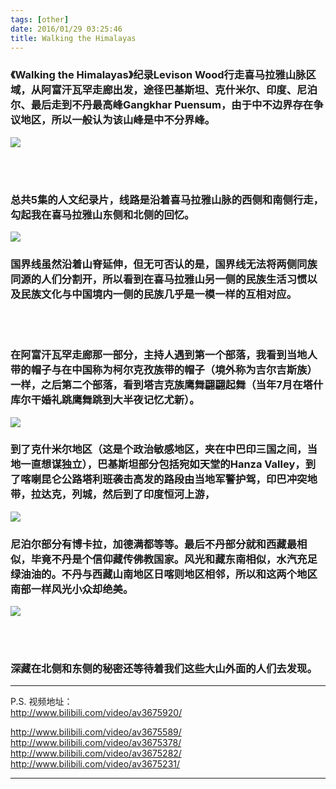 ```yaml
---
tags: [other]
date: 2016/01/29 03:25:46
title: Walking the Himalayas
---
```



### 《Walking the Himalayas》纪录Levison Wood行走喜马拉雅山脉区域，从阿富汗瓦罕走廊出发，途径巴基斯坦、克什米尔、印度、尼泊尔、最后走到不丹最高峰Gangkhar Puensum，由于中不边界存在争议地区，所以一般认为该山峰是中不分界峰。


![](http://ww4.sinaimg.cn/mw1024/67804861gw1f0gsekk3oej218g0p0td8.jpg)

<br/>
<br/>

### 总共5集的人文纪录片，线路是沿着喜马拉雅山脉的西侧和南侧行走，勾起我在喜马拉雅山东侧和北侧的回忆。

![](http://ww3.sinaimg.cn/mw1024/67804861gw1f0gseisaqfj218g0p0jzu.jpg)

### 国界线虽然沿着山脊延伸，但无可否认的是，国界线无法将两侧同族同源的人们分割开，所以看到在喜马拉雅山另一侧的民族生活习惯以及民族文化与中国境内一侧的民族几乎是一模一样的互相对应。


<!--more-->


<br/>
<br/>

### 在阿富汗瓦罕走廊那一部分，主持人遇到第一个部落，我看到当地人带的帽子与在中国称为柯尔克孜族带的帽子（境外称为吉尔吉斯族）一样，之后第二个部落，看到塔吉克族鹰舞翩翩起舞（当年7月在塔什库尔干婚礼跳鹰舞跳到大半夜记忆尤新）。


![](http://ww2.sinaimg.cn/mw1024/67804861gw1f0gsebk5cij218g0p00v4.jpg)


### 到了克什米尔地区（这是个政治敏感地区，夹在中巴印三国之间，当地一直想谋独立），巴基斯坦部分包括宛如天堂的Hanza Valley，到了喀喇昆仑公路塔利班袭击高发的路段由当地军警护驾，印巴冲突地带，拉达克，列城，然后到了印度恒河上游，


![](http://ww1.sinaimg.cn/mw1024/67804861gw1f0gseg1c17j218g0p0add.jpg)


### 尼泊尔部分有博卡拉，加德满都等等。最后不丹部分就和西藏最相似，毕竟不丹是个信仰藏传佛教国家。风光和藏东南相似，水汽充足绿油油的。不丹与西藏山南地区日喀则地区相邻，所以和这两个地区南部一样风光小众却绝美。


![](http://ww2.sinaimg.cn/mw1024/67804861gw1f0gseekkwcj218g0p0wi5.jpg)


<br/>
<br/>

###  深藏在北侧和东侧的秘密还等待着我们这些大山外面的人们去发现。



 * * *

P.S. 视频地址：
<br/>
http://www.bilibili.com/video/av3675920/
<br/>

http://www.bilibili.com/video/av3675589/
<br/>
http://www.bilibili.com/video/av3675378/
<br/>
http://www.bilibili.com/video/av3675282/
<br/>
http://www.bilibili.com/video/av3675231/
<br/>

 * * * 
